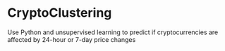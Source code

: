 # CryptoClustering
Use Python and unsupervised learning to predict if cryptocurrencies are affected by 24-hour or 7-day price changes
